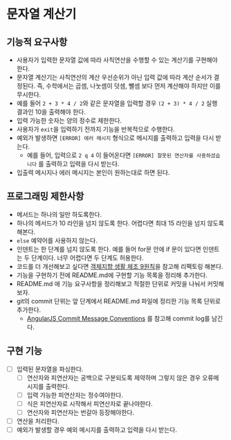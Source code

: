 # 문자열 계산기

## 기능적 요구사항
* 사용자가 입력한 문자열 값에 따라 사칙연산을 수행할 수 있는 계산기를 구현해야 한다.
* 문자열 계산기는 사칙연산의 계산 우선순위가 아닌 입력 값에 따라 계산 순서가 결정된다. 즉, 수학에서는 곱셈, 나눗셈이 덧셈, 뺄셈 보다 먼저 계산해야 하지만 이를 무시한다.
* 예를 들어 `2 + 3 * 4 / 2`와 같은 문자열을 입력할 경우 `(2 + 3) * 4 / 2` 실행 결과인 10을 출력해야 한다.
* 입력 가능한 숫자는 양의 정수로 제한한다.
* 사용자가 `exit`을 입력하기 전까지 기능을 반복적으로 수행한다.
* 예외가 발생하면 `[ERROR] 에러 메시지` 형식으로 메시지를 출력하고 입력을 다시 받는다.
	* 예를 들어, 입력으로  `2 q 4`  이 들어온다면 `[ERROR] 잘못된 연산자를 사용하셨습니다` 를 출력하고 입력을 다시 받는다.
* 입출력 메시지나 에러 메시지는 본인이 원하는대로 하면 된다.

## 프로그래밍 제한사항
* 메서드는 하나의 일만 하도록한다.
* 하나의 메서드가 10 라인을 넘지 않도록 한다. 어렵다면 최대 15 라인을 넘지 않도록 해본다.
* `else` 예약어를 사용하지 않는다.
* 인덴트는 한 단계를 넘지 않도록 한다. 예를 들어 for문 안에 if 문이 있다면 인덴트는 두 단계이다. 너무 어렵다면 두 단계도 허용한다.
* 코드를 더 개선해보고 싶다면 [객체지향 생활 체조 9원칙](https://developerfarm.wordpress.com/2012/02/03/object_calisthenics_summary/)을 참고해 리팩토링 해본다.
* 기능을 구현하기 전에 README.md에 구현할 기능 목록을 정리해 추가한다.
* README.md 에 기능 요구사항을 정리해보고 적절한 단위로 커밋을 나눠서 커밋해보자.
* git의 commit 단위는 앞 단계에서 README.md 파일에 정리한 기능 목록 단위로 추가한다.
	*  [AngularJS Commit Message Conventions](https://gist.github.com/stephenparish/9941e89d80e2bc58a153) 를 참고해 commit log를 남긴다.

## 구현 기능

- [ ] 입력된 문자열을 파싱한다.
	- [ ] 연산자와 피연산자는 공백으로 구분되도록 제약하며 그렇지 않은 경우 오류메시지를 출력한다.
	- [ ] 입력 가능한 피연산자는 정수여야한다.
	- [ ] 식은 피연산자로 시작해서 피연산자로 끝나야한다.
	- [ ] 연산자와 피연산자는 번갈아 등장해야한다.
- [ ] 연산을 처리한다.
- [ ] 예외가 발생할 경우 예외 메시지를 출력하고 입력을 다시 받는다.